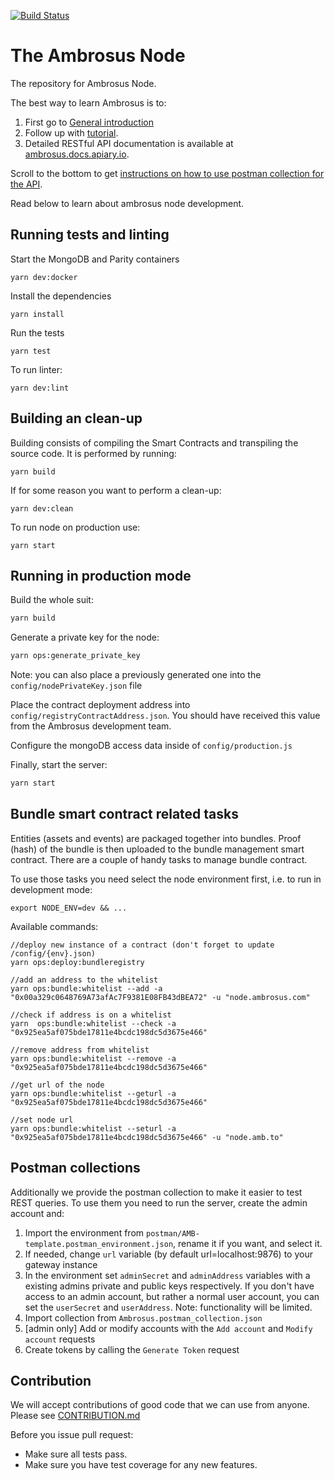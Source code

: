 [![Build Status](https://travis-ci.com/ambrosus/ambrosus-sdk.svg?token=xjj4U84eSFwEsYLTc5Qe&branch=master)](https://travis-ci.com/ambrosus/ambrosus-sdk)

# The Ambrosus Node
The repository for Ambrosus Node. 

The best way to learn Ambrosus is to:
1. First go to [General introduction](https://github.com/ambrosus/ambrosus-node/blob/master/docs/introduction.md)
2. Follow up with [tutorial](https://github.com/ambrosus/ambrosus-node/blob/master/docs/tutorial.md).
3. Detailed RESTful API documentation is available at [ambrosus.docs.apiary.io](https://ambrosus.docs.apiary.io/).

Scroll to the bottom to get [instructions on how to use postman collection for the API](#postman-collections).

Read below to learn about ambrosus node development.

## Running tests and linting

Start the MongoDB and Parity containers

```
yarn dev:docker
```

Install the dependencies
```
yarn install
```

Run the tests
```
yarn test
```

To run linter:
```
yarn dev:lint
```

## Building an clean-up
Building consists of compiling the Smart Contracts and transpiling the source code. It is performed by running:
```
yarn build
```

If for some reason you want to perform a clean-up:
```
yarn dev:clean
```

To run node on production use:
```
yarn start
```

## Running in production mode

Build the whole suit:
```sh
yarn build
```

Generate a private key for the node:
```sh
yarn ops:generate_private_key
```
Note: you can also place a previously generated one into the `config/nodePrivateKey.json` file

Place the contract deployment address into `config/registryContractAddress.json`. You should have received this value from the Ambrosus development team.

Configure the mongoDB access data inside of `config/production.js`

Finally, start the server:
```sh
yarn start
```

## Bundle smart contract related  tasks
Entities (assets and events) are packaged together into bundles. Proof (hash) of the bundle is then uploaded to the bundle management smart contract.
There are a couple of handy tasks to manage bundle contract.

To use those tasks you need select the node environment first, i.e. to run in development mode:
```
export NODE_ENV=dev && ...
```

Available commands:

```
//deploy new instance of a contract (don't forget to update /config/{env}.json)
yarn ops:deploy:bundleregistry

//add an address to the whitelist 
yarn ops:bundle:whitelist --add -a "0x00a329c0648769A73afAc7F9381E08FB43dBEA72" -u "node.ambrosus.com"

//check if address is on a whitelist
yarn  ops:bundle:whitelist --check -a "0x925ea5af075bde17811e4bcdc198dc5d3675e466"

//remove address from whitelist
yarn ops:bundle:whitelist --remove -a "0x925ea5af075bde17811e4bcdc198dc5d3675e466"

//get url of the node
yarn ops:bundle:whitelist --geturl -a "0x925ea5af075bde17811e4bcdc198dc5d3675e466"

//set node url
yarn ops:bundle:whitelist --seturl -a "0x925ea5af075bde17811e4bcdc198dc5d3675e466" -u "node.amb.to"
```

## Postman collections

Additionally we provide the postman collection to make it easier to test REST queries. To use them you need to run the server, create the admin account and:

1. Import the environment from `postman/AMB-template.postman_environment.json`, rename it if you want, and select it.
2. If needed, change `url` variable (by default url=localhost:9876) to your gateway instance
3. In the environment set `adminSecret` and `adminAddress` variables with a existing admins private and public keys respectively. If you don't have access to an admin account, but rather a normal user account, you can set the `userSecret` and `userAddress`. Note: functionality will be limited.
4. Import collection from `Ambrosus.postman_collection.json`
5. [admin only] Add or modify accounts with the `Add account` and `Modify account` requests
6. Create tokens by calling the `Generate Token` request


## Contribution
We will accept contributions of good code that we can use from anyone.  
Please see [CONTRIBUTION.md](CONTRIBUTION.md)

Before you issue pull request:
* Make sure all tests pass.
* Make sure you have test coverage for any new features.
